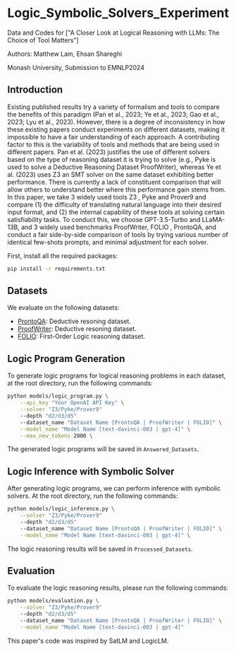 # Logic_Symbolic_Solvers_Experiment

Data and Codes for ["A Closer Look at Logical Reasoning with LLMs: The Choice of Tool Matters"]

Authors: Matthew Lam, Ehsan Shareghi

Monash University, Submission to EMNLP2024

## Introduction

Existing published results try a variety of formalism and tools to compare the benefits of this paradigm (Pan et al., 2023; Ye et al., 2023; Gao
et al., 2023; Lyu et al., 2023). However, there is a degree of inconsistency in how these existing papers conduct experiments on different datasets, making it impossible to have a fair understanding of each approach. A contributing factor to this is the variability of tools and methods that are being used in different papers.  Pan et al. (2023) justifies the use of different solvers based on the type of reasoning dataset it is trying to solve (e.g.,  Pyke is used to solve a Deductive Reasoning Dataset ProofWriter), whereas Ye et al. (2023) uses Z3  an SMT solver on the same dataset exhibiting better performance. There is currently a lack of constituent comparison that will allow others to understand better where this performance gain stems from. In this paper, we take 3 widely used tools Z3 , Pyke and Prover9 and compare (1) the difficulty of translating natural language into their desired input format, and (2) the internal capability of these tools at solving certain satisfiability tasks. To conduct this, we choose GPT-3.5-Turbo  and LLaMA-13B, and 3 widely used benchmarks ProofWriter, FOLIO , ProntoQA, and conduct a fair side-by-side comparison of tools by trying various number of identical few-shots prompts, and minimal adjustment for each solver.

First, install all the required packages:

```bash
pip install -r requirements.txt
```

## Datasets

We evaluate on the following datasets:

- [ProntoQA](https://github.com/asaparov/prontoqa): Deductive resoning dataset. 
- [ProofWriter](https://allenai.org/data/proofwriter): Deductive resoning dataset. 
- [FOLIO](https://github.com/Yale-LILY/FOLIO): First-Order Logic reasoning dataset.

## Logic Program Generation

To generate logic programs for logical reasoning problems in each dataset, at the root directory, run the following commands:

```bash
python models/logic_program.py \
    --api_key "Your OpenAI API Key" \
    --solver "Z3/Pyke/Prover9"
    --depth "d2/d3/d5"
    --dataset_name "Dataset Name [ProntoQA | ProofWriter | FOLIO]" \
    --model_name "Model Name [text-davinci-003 | gpt-4]" \
    --max_new_tokens 2000 \
```
The generated logic programs will be saved in `Answered_Datasets`.

## Logic Inference with Symbolic Solver

After generating logic programs, we can perform inference with symbolic solvers. At the root directory, run the following commands:

```bash
python models/logic_inference.py \
    --solver "Z3/Pyke/Prover9"
    --depth "d2/d3/d5"
    --dataset_name "Dataset Name [ProntoQA | ProofWriter | FOLIO]" \
    --model_name "Model Name [text-davinci-003 | gpt-4]" \
```
The logic reasoning results will be saved in `Processed_Datasets`.

## Evaluation

To evaluate the logic reasoning results, please run the following commands:

```bash
python models/evaluation.py \
    --solver "Z3/Pyke/Prover9"
    --depth "d2/d3/d5"
    --dataset_name "Dataset Name [ProntoQA | ProofWriter | FOLIO]" \
    --model_name "Model Name [text-davinci-003 | gpt-4]"
```

This paper's code was inspired by SatLM and LogicLM. 
